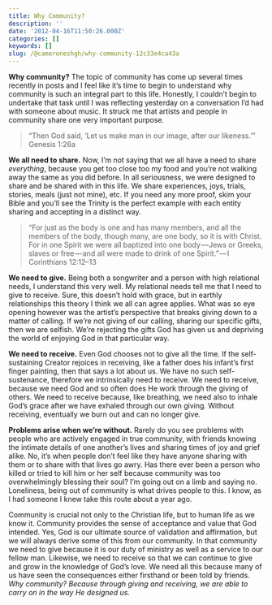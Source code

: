 ```yaml
---
title: Why Community?
description: ''
date: '2012-04-16T11:50:26.000Z'
categories: []
keywords: []
slug: /@cameroneshgh/why-community-12c33e4ca43a
---
```


**Why community?** The topic of community has come up several times recently in posts and I feel like it’s time to begin to understand why community is such an integral part to this life. Honestly, I couldn’t begin to undertake that task until I was reflecting yesterday on a conversation I’d had with someone about music. It struck me that artists and people in community share one very important purpose.

> “Then God said, ‘Let us make man in our image, after our likeness.’” Genesis 1:26a

**We all need to share.** Now, I’m not saying that we all have a need to share _everything_, because you get too close too my food and you’re not walking away the same as you did before. In all seriousness, we were designed to share and be shared with in this life. We share experiences, joys, trials, stories, meals (just not mine), etc. If you need any more proof, skim your Bible and you’ll see the Trinity is the perfect example with each entity sharing and accepting in a distinct way.

> “For just as the body is one and has many members, and all the members of the body, though many, are one body, so it is with Christ. For in one Spirit we were all baptized into one body — Jews or Greeks, slaves or free — and all were made to drink of one Spirit.” — I Corinthians 12:12–13

**We need to give.** Being both a songwriter and a person with high relational needs, I understand this very well. My relational needs tell me that I need to give to receive. Sure, this doesn’t hold with grace, but in earthly relationships this theory I think we all can agree applies. What was so eye opening however was the artist’s perspective that breaks giving down to a matter of calling. If we’re not giving of our calling, sharing our specific gifts, then we are selfish. We’re rejecting the gifts God has given us and depriving the world of enjoying God in that particular way.

**We need to receive.** Even God chooses not to give all the time. If the self-sustaining Creator rejoices in receiving, like a father does his infant’s first finger painting, then that says a lot about us. We have no such self-sustenance, therefore we intrinsically need to receive. We need to receive, because we need God and so often does He work through the giving of others. We need to receive because, like breathing, we need also to inhale God’s grace after we have exhaled through our own giving. Without receiving, eventually we burn out and can no longer give.

**Problems arise when we’re without.** Rarely do you see problems with people who are actively engaged in true community, with friends knowing the intimate details of one another’s lives and sharing times of joy and grief alike. No, it’s when people don’t feel like they have anyone sharing with them or to share with that lives go awry. Has there ever been a person who killed or tried to kill him or her self because community was too overwhelmingly blessing their soul? I’m going out on a limb and saying no. Loneliness, being out of community is what drives people to this. I know, as I had someone I knew take this route about a year ago.

Community is crucial not only to the Christian life, but to human life as we know it. Community provides the sense of acceptance and value that God intended. Yes, God is our ultimate source of validation and affirmation, but we will always derive some of this from our community. In that community we need to give because it is our duty of ministry as well as a service to our fellow man. Likewise, we need to receive so that we can continue to give and grow in the knowledge of God’s love. We need all this because many of us have seen the consequences either firsthand or been told by friends. _Why community? Because through giving and receiving, we are able to carry on in the way He designed us._